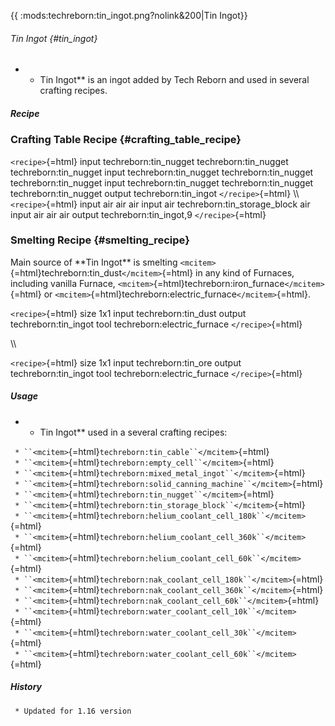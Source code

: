 {{ :mods:techreborn:tin_ingot.png?nolink&200\|Tin Ingot}}

###### Tin Ingot {#tin_ingot}

-   -   Tin Ingot\*\* is an ingot added by Tech Reborn and used in
        several crafting recipes.

##### Recipe

### Crafting Table Recipe {#crafting_table_recipe}

`<recipe>`{=html} input techreborn:tin_nugget techreborn:tin_nugget
techreborn:tin_nugget input techreborn:tin_nugget techreborn:tin_nugget
techreborn:tin_nugget input techreborn:tin_nugget techreborn:tin_nugget
techreborn:tin_nugget output techreborn:tin_ingot `</recipe>`{=html}
\\\\ `<recipe>`{=html} input air air air input air
techreborn:tin_storage_block air input air air air output
techreborn:tin_ingot,9 `</recipe>`{=html}

### Smelting Recipe {#smelting_recipe}

Main source of \*\*Tin Ingot\*\* is smelting
`<mcitem>`{=html}techreborn:tin_dust`</mcitem>`{=html} in any kind of
Furnaces, including vanilla Furnace,
`<mcitem>`{=html}techreborn:iron_furnace`</mcitem>`{=html} or
`<mcitem>`{=html}techreborn:electric_furnace`</mcitem>`{=html}.

`<recipe>`{=html} size 1x1 input techreborn:tin_dust output
techreborn:tin_ingot tool techreborn:electric_furnace `</recipe>`{=html}

\\\\

`<recipe>`{=html} size 1x1 input techreborn:tin_ore output
techreborn:tin_ingot tool techreborn:electric_furnace `</recipe>`{=html}

##### Usage

-   -   Tin Ingot\*\* used in a several crafting recipes:

` * ``<mcitem>`{=html}`techreborn:tin_cable``</mcitem>`{=html}\
` * ``<mcitem>`{=html}`techreborn:empty_cell``</mcitem>`{=html}\
` * ``<mcitem>`{=html}`techreborn:mixed_metal_ingot``</mcitem>`{=html}\
` * ``<mcitem>`{=html}`techreborn:solid_canning_machine``</mcitem>`{=html}\
` * ``<mcitem>`{=html}`techreborn:tin_nugget``</mcitem>`{=html}\
` * ``<mcitem>`{=html}`techreborn:tin_storage_block``</mcitem>`{=html}\
` * ``<mcitem>`{=html}`techreborn:helium_coolant_cell_180k``</mcitem>`{=html}\
` * ``<mcitem>`{=html}`techreborn:helium_coolant_cell_360k``</mcitem>`{=html}\
` * ``<mcitem>`{=html}`techreborn:helium_coolant_cell_60k``</mcitem>`{=html}\
` * ``<mcitem>`{=html}`techreborn:nak_coolant_cell_180k``</mcitem>`{=html}\
` * ``<mcitem>`{=html}`techreborn:nak_coolant_cell_360k``</mcitem>`{=html}\
` * ``<mcitem>`{=html}`techreborn:nak_coolant_cell_60k``</mcitem>`{=html}\
` * ``<mcitem>`{=html}`techreborn:water_coolant_cell_10k``</mcitem>`{=html}\
` * ``<mcitem>`{=html}`techreborn:water_coolant_cell_30k``</mcitem>`{=html}\
` * ``<mcitem>`{=html}`techreborn:water_coolant_cell_60k``</mcitem>`{=html}

##### History

` * Updated for 1.16 version`
